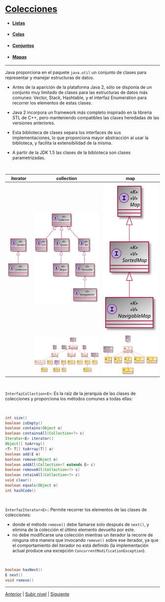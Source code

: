# [Colecciones](README.md)

- #### [Listas](u1lists/README.md)
- #### [Colas](u2queues/README.md)
- #### [Conjuntos](u3sets/README.md)
- #### [Mapas](u4maps/README.md)


---

Java proporciona en el paquete `java.util` un conjunto de clases para representar y manejar estructuras de datos.

* Antes de la aparición de la plataforma Java 2, sólo se disponía de un conjunto muy limitado de clases para las estructuras de datos más comunes: Vector, Stack, Hashtable, y el interfaz Enumeration para recorrer los elementos de estas clases.

* Java 2 incorpora un framework más completo inspirado en la librería STL de C++, pero manteniendo compatibles las clases heredadas de las versiones anteriores.
	

* Esta biblioteca de clases separa los interfaces de sus implementaciones, lo que proporciona mayor abstracción al usar la biblioteca, y facilita la extensibilidad de la misma.

* A partir de la JDK 1.5 las clases de la biblioteca son clases parametrizadas.

<br>

|  iterator |  collection |  map |
|---|---|---|
|![iterator](/images/Iterator.svg)|![collection](/images/Collection.svg)| ![map](/images/Map.svg)| 
||![collection2](/images/Collection2.svg)|![map2](/images/Map2.svg)|


<br>

`InterfazCollection<E>`: Es la raíz de la jerarquía de las clases de colecciones y proporciona los métodos comunes a todas ellas:

<br>

```java
int size()
boolean isEmpty()
boolean contains(Object o)
boolean containsAll(Collection<?> c)
Iterator<E> iterator()
Object[] toArray()
<T> T[] toArray(T[] a)
boolean add(E e)
boolean remove(Object o)
boolean addAll(Collection<? extends E> c)
boolean removeAll(Collection<?> c)
boolean retainAll(Collection<?> c)
void clear()
boolean equals(Object o)
int hashCode()
```

<br>

 `InterfazIterator<E>:` Permite recorrer los elementos de las clases de colecciones:

- donde el método `remove()` debe llamarse solo después de `next()`, y elimina de la colección el último elemento devuelto por este.
- no debe modificarse una colección mientras un iterador la recorre de ninguna otra manera que invocando `remove()` sobre ese iterador, ya que el comportamiento del iterador no está definido (la implementación actual produce una excepción `ConcurrentModificationException`).

<br>

```java
boolean hasNext()
E next()
void remove()
```




---


[Anterior](../u4genericMethods/README.md) | [Subir nivel](../README.md) | [Siguiente](/c4how/u8parametricProgramming/u5collections/u1lists/README.md)
